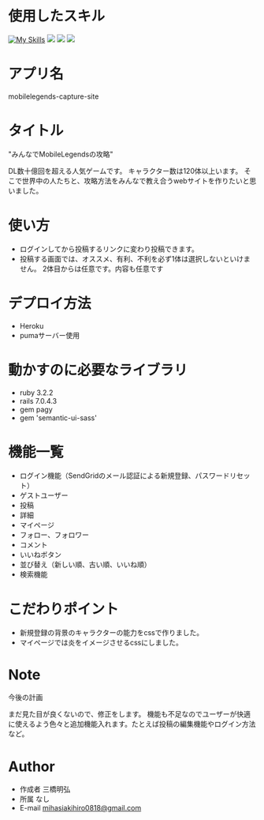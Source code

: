 # 使用したスキル
[![My Skills](https://skillicons.dev/icons?i=js,html,css)](https://skillicons.dev)
![](https://img.shields.io/badge/-ruby%20v3.2.2%20-red)
![](https://img.shields.io/badge/-rails%20v7.0.4.3-redruby)
![](https://img.shields.io/badge/-Docker%20v20.10.22-blue)


# アプリ名

 mobilelegends-capture-site

# タイトル
 "みんなでMobileLegendsの攻略"

 DL数十億回を超える人気ゲームです。
 キャラクター数は120体以上います。
 そこで世界中の人たちと、攻略方法をみんなで教え合うwebサイトを作りたいと思いました。

 # 使い方

* ログインしてから投稿するリンクに変わり投稿できます。
* 投稿する画面では、オススメ、有利、不利を必ず1体は選択しないといけません。
2体目からは任意です。内容も任意です

# デプロイ方法
 * Heroku
 * pumaサーバー使用


# 動かすのに必要なライブラリ
* ruby 3.2.2
* rails 7.0.4.3
* gem pagy
* gem 'semantic-ui-sass'

# 機能一覧
* ログイン機能（SendGridのメール認証による新規登録、パスワードリセット）
* ゲストユーザー
* 投稿
* 詳細
* マイページ
* フォロー、フォロワー
* コメント
* いいねボタン
* 並び替え（新しい順、古い順、いいね順）
* 検索機能

# こだわりポイント
* 新規登録の背景のキャラクターの能力をcssで作りました。
* マイページでは炎をイメージさせるcssにしました。

# Note
今後の計画

まだ見た目が良くないので、修正をします。
機能も不足なのでユーザーが快適に使えるよう色々と追加機能入れます。たとえば投稿の編集機能やログイン方法など。

# Author
* 作成者
三橋明弘
* 所属
なし
* E-mail
 mihasiakihiro0818@gmail.com
